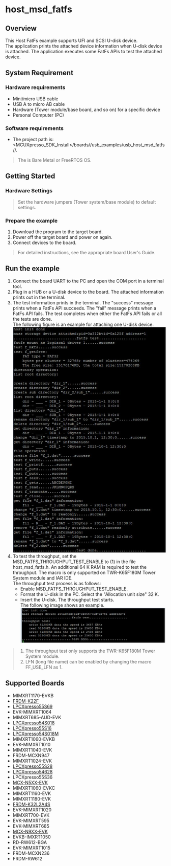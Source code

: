 # host_msd_fatfs



## Overview

This Host FatFs example supports UFI and SCSI U-disk device. 
<br> The application prints the attached device information when U-disk device is attached.
The application executes some FatFs APIs to test the attached device.

## System Requirement

### Hardware requirements

- Mini/micro USB cable
- USB A to micro AB cable
- Hardware (Tower module/base board, and so on) for a specific device
- Personal Computer (PC)


### Software requirements

- The project path is: 
<br> <MCUXpresso_SDK_Install>/boards/<board>/usb_examples/usb_host_msd_fatfs/<rtos>/<toolchain>.
> The <rtos> is Bare Metal or FreeRTOS OS.


## Getting Started

### Hardware Settings

> Set the hardware jumpers (Tower system/base module) to default settings.


### Prepare the example 

1.  Download the program to the target board.
2.  Power off the target board and power on again.
3.  Connect devices to the board.

> For detailed instructions, see the appropriate board User's Guide.

## Run the example

1.  Connect the board UART to the PC and open the COM port in a terminal tool.
2.  Plug in a HUB or a U-disk device to the board. The attached information prints out in the terminal.
3.  The test information prints in the terminal. The "success" message prints when a FatFs API succeeds. The "fail" message prints when a FatFs API fails.
    The test completes when either the FatFs API fails or all the tests are done.
<br> The following figure is an example for attaching one U-disk device.
<br>![Attach U-disk device](host_msd_fatfs_output.jpg "Attach U-disk device")
4.  To test the throughput, set the MSD_FATFS_THROUGHPUT_TEST_ENABLE to (1) in the file host_msd_fatfs.h. 
    An additional 64 K RAM is required to test the throughput. The macro is only supported on TWR-K65F180M Tower System module and IAR IDE.
    <br> The throughput test process is as follows:
    - Enable MSD_FATFS_THROUGHPUT_TEST_ENABLE.
    - Format the U-disk in the PC. Select the "Allocation unit size" 32 K.
    - Insert the U-disk. The throughput test starts.
<br> The following image shows an example.
<br>![Throughput test](host_msd_fatfs_throughput_output.jpg "Throughput test")

> 1. The throughput test only supports the TWR-K65F180M Tower System module.
> 2. LFN (long file name) can be enabled by changing the macro FF_USE_LFN as 1.



## Supported Boards
- MIMXRT1170-EVKB
- [FRDM-K22F](../../_boards/frdmk22f/usb_examples/usb_host_msd_fatfs/example_board_readme.md)
- [LPCXpresso55S69](../../_boards/lpcxpresso55s69/usb_examples/usb_host_msd_fatfs/example_board_readme.md)
- EVK-MIMXRT1064
- MIMXRT685-AUD-EVK
- [LPCXpresso54S018](../../_boards/lpcxpresso54s018/usb_examples/usb_host_msd_fatfs/example_board_readme.md)
- [LPCXpresso55S16](../../_boards/lpcxpresso55s16/usb_examples/usb_host_msd_fatfs/example_board_readme.md)
- [LPCXpresso54S018M](../../_boards/lpcxpresso54s018m/usb_examples/usb_host_msd_fatfs/example_board_readme.md)
- MIMXRT1060-EVKB
- EVK-MIMXRT1010
- MIMXRT1040-EVK
- FRDM-MCXN947
- MIMXRT1024-EVK
- [LPCXpresso55S28](../../_boards/lpcxpresso55s28/usb_examples/usb_host_msd_fatfs/example_board_readme.md)
- [LPCXpresso54628](../../_boards/lpcxpresso54628/usb_examples/usb_host_msd_fatfs/example_board_readme.md)
- LPCXpresso55S36
- [MCX-N5XX-EVK](../../_boards/mcxn5xxevk/usb_examples/usb_host_msd_fatfs/example_board_readme.md)
- MIMXRT1060-EVKC
- MIMXRT1160-EVK
- MIMXRT1180-EVK
- [FRDM-K32L2A4S](../../_boards/frdmk32l2a4s/usb_examples/usb_host_msd_fatfs/example_board_readme.md)
- EVK-MIMXRT1020
- MIMXRT700-EVK
- EVK-MIMXRT595
- EVK-MIMXRT685
- [MCX-N9XX-EVK](../../_boards/mcxn9xxevk/usb_examples/usb_host_msd_fatfs/example_board_readme.md)
- EVKB-IMXRT1050
- RD-RW612-BGA
- EVK-MIMXRT1015
- FRDM-MCXN236
- FRDM-RW612
